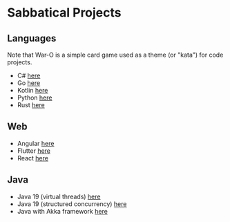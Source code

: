 
# Sabbatical Projects

## Languages 

Note that War-O is a simple card game used as a theme (or "kata") for code projects.

* C# [here](https://github.com/codetojoy/WarO-CSharp-v2)
* Go [here](https://github.com/codetojoy/WarO_Go)
* Kotlin [here](https://github.com/codetojoy/WarO_Kotlin)
* Python [here](https://github.com/codetojoy/WarO_Python)
* Rust [here](https://github.com/codetojoy/WarO_Rust)

## Web
 
* Angular [here](https://github.com/codetojoy/WarO-Angular)
* Flutter [here](https://github.com/codetojoy/waro_flutter)
* React [here](https://github.com/codetojoy/waro-react)

## Java 

* Java 19 (virtual threads) [here](https://github.com/codetojoy/WarO_Java_19)
* Java 19 (structured concurrency) [here](https://github.com/codetojoy/easter_eggs_for_java_loom)
* Java with Akka framework [here](https://github.com/codetojoy/WarO_Java_Akka)
